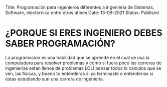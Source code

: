Title: Programación para ingenieros diferentes a ingenieria de Sistemas, Software, electornica entre otros afines
Date: 13-09-2021
Status: Publised
# ¿PORQUE SI ERES INGENIERO DEBES SABER PROGRAMACIÓN?

La programacion es una habilidad que se aprende en el cual se usa la computadora para resolver problemas y como si fuera poco las carreras de ingenierias estan llenos de problemas LOL! pensar todos lo calculos que se ven, las fisicas, y bueno tu entenderas si ya terminaste o entenderias si estas estudiando aun una carrera de ingenieria.